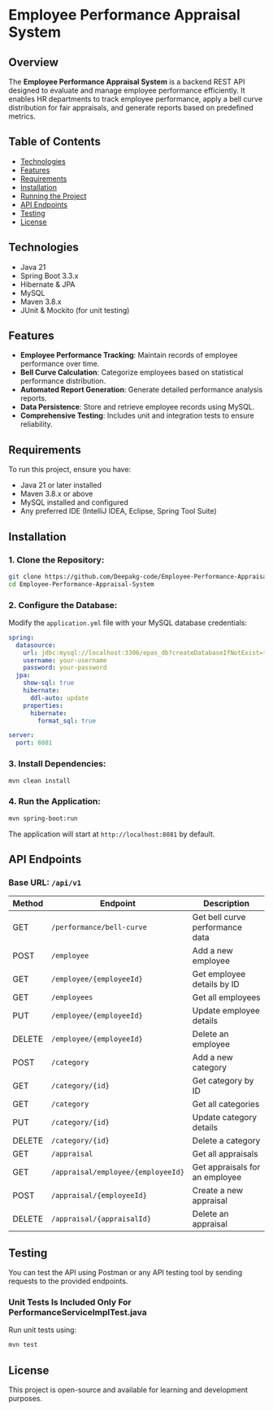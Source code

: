 # Employee Performance Appraisal System

## Overview
The **Employee Performance Appraisal System** is a backend REST API designed to evaluate and manage employee performance efficiently. It enables HR departments to track employee performance, apply a bell curve distribution for fair appraisals, and generate reports based on predefined metrics.

## Table of Contents
- [Technologies](#technologies)
- [Features](#features)
- [Requirements](#requirements)
- [Installation](#installation)
- [Running the Project](#running-the-project)
- [API Endpoints](#api-endpoints)
- [Testing](#testing)
- [License](#license)

## Technologies
- Java 21
- Spring Boot 3.3.x
- Hibernate & JPA
- MySQL
- Maven 3.8.x
- JUnit & Mockito (for unit testing)

## Features
- **Employee Performance Tracking**: Maintain records of employee performance over time.
- **Bell Curve Calculation**: Categorize employees based on statistical performance distribution.
- **Automated Report Generation**: Generate detailed performance analysis reports.
- **Data Persistence**: Store and retrieve employee records using MySQL.
- **Comprehensive Testing**: Includes unit and integration tests to ensure reliability.

## Requirements
To run this project, ensure you have:
- Java 21 or later installed
- Maven 3.8.x or above
- MySQL installed and configured
- Any preferred IDE (IntelliJ IDEA, Eclipse, Spring Tool Suite)

## Installation
### 1. Clone the Repository:
```bash
git clone https://github.com/Deepakg-code/Employee-Performance-Appraisal-System.git
cd Employee-Performance-Appraisal-System
```

### 2. Configure the Database:
Modify the `application.yml` file with your MySQL database credentials:
```yaml
spring:
  datasource:
    url: jdbc:mysql://localhost:3306/epas_db?createDatabaseIfNotExist=true
    username: your-username
    password: your-password
  jpa:
    show-sql: true
    hibernate:
      ddl-auto: update
    properties:
      hibernate:
        format_sql: true

server:
  port: 8081
```

### 3. Install Dependencies:
```bash
mvn clean install
```

### 4. Run the Application:
```bash
mvn spring-boot:run
```
The application will start at `http://localhost:8081` by default.

## API Endpoints
### Base URL: `/api/v1`
| Method | Endpoint | Description |
|--------|-------------------------------|------------------------------------|
| GET    | `/performance/bell-curve`      | Get bell curve performance data  |
| POST   | `/employee`                    | Add a new employee               |
| GET    | `/employee/{employeeId}`       | Get employee details by ID       |
| GET    | `/employees`                   | Get all employees                |
| PUT    | `/employee/{employeeId}`       | Update employee details          |
| DELETE | `/employee/{employeeId}`       | Delete an employee               |
| POST   | `/category`                    | Add a new category               |
| GET    | `/category/{id}`               | Get category by ID               |
| GET    | `/category`                    | Get all categories               |
| PUT    | `/category/{id}`               | Update category details          |
| DELETE | `/category/{id}`               | Delete a category                |
| GET    | `/appraisal`                   | Get all appraisals               |
| GET    | `/appraisal/employee/{employeeId}` | Get appraisals for an employee |
| POST   | `/appraisal/{employeeId}`      | Create a new appraisal           |
| DELETE | `/appraisal/{appraisalId}`     | Delete an appraisal              |

## Testing

You can test the API using Postman or any API testing tool by sending requests to the provided endpoints.

### Unit Tests Is Included Only For PerformanceServiceImplTest.java
Run unit tests using:
```bash
mvn test
```

## License
This project is open-source and available for learning and development purposes.

